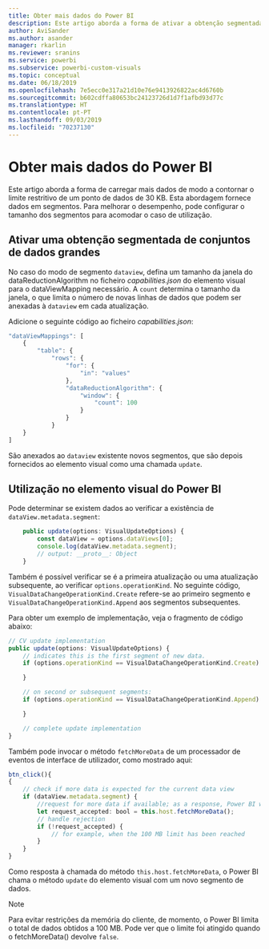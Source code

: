 ```yaml
---
title: Obter mais dados do Power BI
description: Este artigo aborda a forma de ativar a obtenção segmentada de conjuntos de dados de grandes dimensões dos elementos visuais do Power BI.
author: AviSander
ms.author: asander
manager: rkarlin
ms.reviewer: sranins
ms.service: powerbi
ms.subservice: powerbi-custom-visuals
ms.topic: conceptual
ms.date: 06/18/2019
ms.openlocfilehash: 7e5ecc0e317a21d10e76e9413926822ac4d6760b
ms.sourcegitcommit: b602cdffa80653bc24123726d1d7f1afbd93d77c
ms.translationtype: HT
ms.contentlocale: pt-PT
ms.lasthandoff: 09/03/2019
ms.locfileid: "70237130"
---
```

# <a name="fetch-more-data-from-power-bi"></a>Obter mais dados do Power BI

Este artigo aborda a forma de carregar mais dados de modo a contornar o limite restritivo de um ponto de dados de 30 KB. Esta abordagem fornece dados em segmentos. Para melhorar o desempenho, pode configurar o tamanho dos segmentos para acomodar o caso de utilização.  

## <a name="enable-a-segmented-fetch-of-large-datasets"></a>Ativar uma obtenção segmentada de conjuntos de dados grandes

No caso do modo de segmento `dataview`, defina um tamanho da janela do dataReductionAlgorithm no ficheiro *capabilities.json* do elemento visual para o dataViewMapping necessário. A `count` determina o tamanho da janela, o que limita o número de novas linhas de dados que podem ser anexadas à `dataview` em cada atualização.

Adicione o seguinte código ao ficheiro *capabilities.json*:

```typescript
"dataViewMappings": [
    {
        "table": {
            "rows": {
                "for": {
                    "in": "values"
                },
                "dataReductionAlgorithm": {
                    "window": {
                        "count": 100
                    }
                }
            }
    }
]
```

São anexados ao `dataview` existente novos segmentos, que são depois fornecidos ao elemento visual como uma chamada `update`.

## <a name="usage-in-the-power-bi-visual"></a>Utilização no elemento visual do Power BI

Pode determinar se existem dados ao verificar a existência de `dataView.metadata.segment`:

```typescript
    public update(options: VisualUpdateOptions) {
        const dataView = options.dataViews[0];
        console.log(dataView.metadata.segment);
        // output: __proto__: Object
    }
```

Também é possível verificar se é a primeira atualização ou uma atualização subsequente, ao verificar `options.operationKind`. No seguinte código, `VisualDataChangeOperationKind.Create` refere-se ao primeiro segmento e `VisualDataChangeOperationKind.Append` aos segmentos subsequentes.

Para obter um exemplo de implementação, veja o fragmento de código abaixo:

```typescript
// CV update implementation
public update(options: VisualUpdateOptions) {
    // indicates this is the first segment of new data.
    if (options.operationKind == VisualDataChangeOperationKind.Create) {

    }

    // on second or subsequent segments:
    if (options.operationKind == VisualDataChangeOperationKind.Append) {

    }

    // complete update implementation
}
```

Também pode invocar o método `fetchMoreData` de um processador de eventos de interface de utilizador, como mostrado aqui:

```typescript
btn_click(){
{
    // check if more data is expected for the current data view
    if (dataView.metadata.segment) {
        //request for more data if available; as a response, Power BI will call update method
        let request_accepted: bool = this.host.fetchMoreData();
        // handle rejection
        if (!request_accepted) {
            // for example, when the 100 MB limit has been reached
        }
    }
}
```

Como resposta à chamada do método `this.host.fetchMoreData`, o Power BI chama o método `update` do elemento visual com um novo segmento de dados.

> [!NOTE]
> Para evitar restrições da memória do cliente, de momento, o Power BI limita o total de dados obtidos a 100 MB. Pode ver que o limite foi atingido quando o fetchMoreData() devolve `false`.
